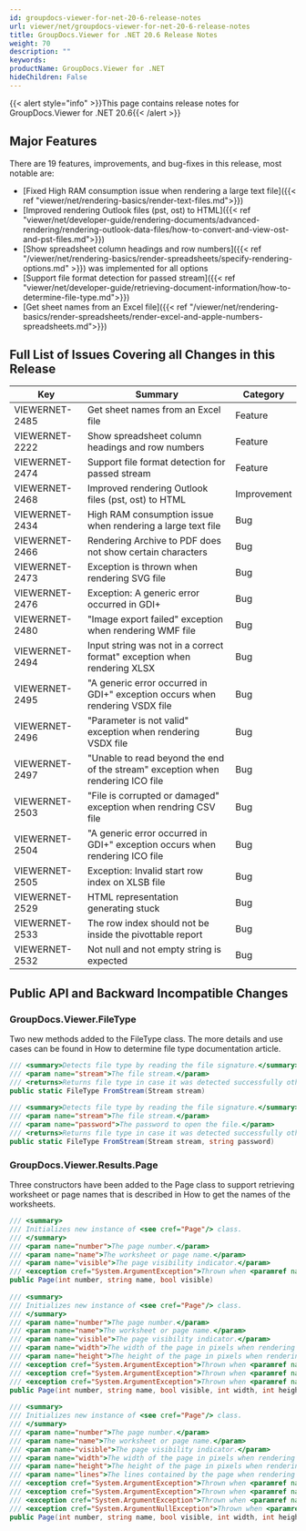 ```yaml
---
id: groupdocs-viewer-for-net-20-6-release-notes
url: viewer/net/groupdocs-viewer-for-net-20-6-release-notes
title: GroupDocs.Viewer for .NET 20.6 Release Notes
weight: 70
description: ""
keywords: 
productName: GroupDocs.Viewer for .NET
hideChildren: False
---
```

{{< alert style="info" >}}This page contains release notes for GroupDocs.Viewer for .NET 20.6{{< /alert >}}

## Major Features  

There are 19 features, improvements, and bug-fixes in this release, most notable are:

* [Fixed High RAM consumption issue when rendering a large text file]({{< ref "viewer/net/rendering-basics/render-text-files.md">}})
* [Improved rendering Outlook files (pst, ost) to HTML]({{< ref "viewer/net/developer-guide/rendering-documents/advanced-rendering/rendering-outlook-data-files/how-to-convert-and-view-ost-and-pst-files.md">}})
* [Show spreadsheet column headings and row numbers]({{< ref "/viewer/net/rendering-basics/render-spreadsheets/specify-rendering-options.md" >}}) was implemented for all options
* [Support file format detection for passed stream]({{< ref "viewer/net/developer-guide/retrieving-document-information/how-to-determine-file-type.md">}})
* [Get sheet names from an Excel file]({{< ref "/viewer/net/rendering-basics/render-spreadsheets/render-excel-and-apple-numbers-spreadsheets.md">}})

## Full List of Issues Covering all Changes in this Release

| Key | Summary | Category |
| --- | --- | --- |
| VIEWERNET-2485 | Get sheet names from an Excel file | Feature |
| VIEWERNET-2222 | Show spreadsheet column headings and row numbers | Feature |
| VIEWERNET-2474 | Support file format detection for passed stream | Feature |
| VIEWERNET-2468 | Improved rendering Outlook files (pst, ost) to HTML | Improvement |
| VIEWERNET-2434 | High RAM consumption issue when rendering a large text file | Bug |
| VIEWERNET-2466 | Rendering Archive to PDF does not show certain characters | Bug |
| VIEWERNET-2473 | Exception is thrown when rendering SVG file | Bug |
| VIEWERNET-2476 | Exception: A generic error occurred in GDI+ | Bug |
| VIEWERNET-2480 | "Image export failed" exception when rendering WMF file | Bug |
| VIEWERNET-2494 | Input string was not in a correct format" exception when rendering XLSX | Bug |
| VIEWERNET-2495 | "A generic error occurred in GDI+" exception occurs when rendering VSDX file | Bug |
| VIEWERNET-2496 | "Parameter is not valid" exception when rendering VSDX file | Bug |
| VIEWERNET-2497 | "Unable to read beyond the end of the stream" exception when rendering ICO file | Bug |
| VIEWERNET-2503 | "File is corrupted or damaged" exception when rendring CSV file | Bug |
| VIEWERNET-2504 | "A generic error occurred in GDI+" exception occurs when rendering ICO file | Bug |
| VIEWERNET-2505 | Exception: Invalid start row index on XLSB file | Bug |
| VIEWERNET-2529 | HTML representation generating stuck | Bug |
| VIEWERNET-2533 | The row index should not be inside the pivottable report | Bug |
| VIEWERNET-2532 | Not null and not empty string is expected | Bug |

## Public API and Backward Incompatible Changes

### GroupDocs.Viewer.FileType
Two new methods added to the FileType class. The more details and use cases can be found in How to determine file type documentation article.

```csharp
/// <summary>Detects file type by reading the file signature.</summary>
/// <param name="stream">The file stream.</param>
/// <returns>Returns file type in case it was detected successfully otherwise returns default <see cref="F:GroupDocs.Viewer.FileType.Unknown" /> file type.</returns>
public static FileType FromStream(Stream stream)
 
/// <summary>Detects file type by reading the file signature.</summary>
/// <param name="stream">The file stream.</param>
/// <param name="password">The password to open the file.</param>
/// <returns>Returns file type in case it was detected successfully otherwise returns default <see cref="F:GroupDocs.Viewer.FileType.Unknown" /> file type.</returns>
public static FileType FromStream(Stream stream, string password)
```

### GroupDocs.Viewer.Results.Page
Three constructors have been added to the Page class to support retrieving worksheet or page names that is described in How to get the names of the worksheets.

```csharp
/// <summary>
/// Initializes new instance of <see cref="Page"/> class.
/// </summary>
/// <param name="number">The page number.</param>
/// <param name="name">The worksheet or page name.</param>
/// <param name="visible">The page visibility indicator.</param>
/// <exception cref="System.ArgumentException">Thrown when <paramref name="number"/> is less or equal to zero.</exception>
public Page(int number, string name, bool visible)
 
/// <summary>
/// Initializes new instance of <see cref="Page"/> class.
/// </summary>
/// <param name="number">The page number.</param>
/// <param name="name">The worksheet or page name.</param>
/// <param name="visible">The page visibility indicator.</param>
/// <param name="width">The width of the page in pixels when rendering as JPG or PNG.</param>
/// <param name="height">The height of the page in pixels when rendering as JPG or PNG.</param>
/// <exception cref="System.ArgumentException">Thrown when <paramref name="number"/> is less or equal to zero.</exception>
/// <exception cref="System.ArgumentException">Thrown when <paramref name="width"/> is less or equal to zero.</exception>
/// <exception cref="System.ArgumentException">Thrown when <paramref name="height"/> is less or equal to zero.</exception>
public Page(int number, string name, bool visible, int width, int height)
 
/// <summary>
/// Initializes new instance of <see cref="Page"/> class.
/// </summary>
/// <param name="number">The page number.</param>
/// <param name="name">The worksheet or page name.</param>
/// <param name="visible">The page visibility indicator.</param>
/// <param name="width">The width of the page in pixels when rendering as JPG or PNG.</param>
/// <param name="height">The height of the page in pixels when rendering as JPG or PNG.</param>
/// <param name="lines">The lines contained by the page when rendering as JPG or PNG with enabled Text Extraction.</param>
/// <exception cref="System.ArgumentException">Thrown when <paramref name="number"/> is less or equal to zero.</exception>
/// <exception cref="System.ArgumentException">Thrown when <paramref name="width"/> is less or equal to zero.</exception>
/// <exception cref="System.ArgumentException">Thrown when <paramref name="height"/> is less or equal to zero.</exception>
/// <exception cref="System.ArgumentNullException">Thrown when <paramref name="lines"/> is null.</exception>
public Page(int number, string name, bool visible, int width, int height, IList<Line> lines)
```